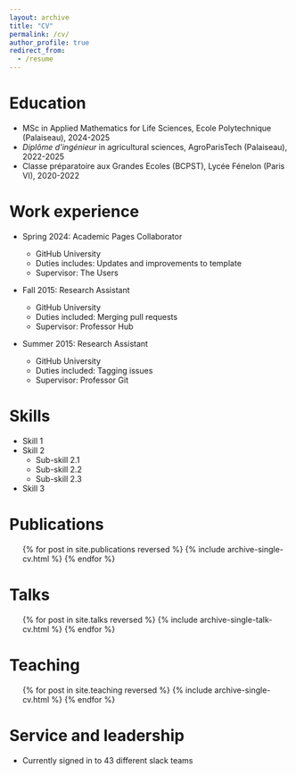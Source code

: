```yaml
---
layout: archive
title: "CV"
permalink: /cv/
author_profile: true
redirect_from:
  - /resume
---
```


Education
======
* MSc in Applied Mathematics for Life Sciences, Ecole Polytechnique (Palaiseau), 2024-2025
* *Diplôme d'ingénieur* in agricultural sciences, AgroParisTech (Palaiseau), 2022-2025
* Classe préparatoire aux Grandes Ecoles (BCPST), Lycée Fénelon (Paris VI), 2020-2022

Work experience
======
* Spring 2024: Academic Pages Collaborator
  * GitHub University
  * Duties includes: Updates and improvements to template
  * Supervisor: The Users

* Fall 2015: Research Assistant
  * GitHub University
  * Duties included: Merging pull requests
  * Supervisor: Professor Hub

* Summer 2015: Research Assistant
  * GitHub University
  * Duties included: Tagging issues
  * Supervisor: Professor Git
  
Skills
======
* Skill 1
* Skill 2
  * Sub-skill 2.1
  * Sub-skill 2.2
  * Sub-skill 2.3
* Skill 3

Publications
======
  <ul>{% for post in site.publications reversed %}
    {% include archive-single-cv.html %}
  {% endfor %}</ul>
  
Talks
======
  <ul>{% for post in site.talks reversed %}
    {% include archive-single-talk-cv.html  %}
  {% endfor %}</ul>
  
Teaching
======
  <ul>{% for post in site.teaching reversed %}
    {% include archive-single-cv.html %}
  {% endfor %}</ul>
  
Service and leadership
======
* Currently signed in to 43 different slack teams
